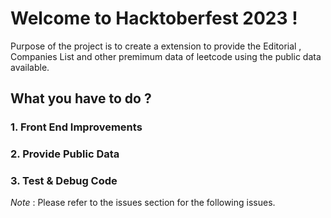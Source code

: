 # Welcome to Hacktoberfest 2023 !

Purpose of the project is to create a extension to provide the Editorial , Companies List and other premimum data of leetcode using the public data available.

## What you have to do ? 

### 1. Front End Improvements 
### 2. Provide Public Data
### 3. Test & Debug Code 

*Note* : Please refer to the issues section for the following issues.
